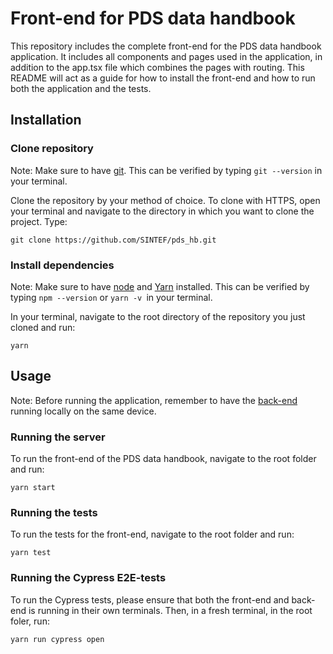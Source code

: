 # Front-end for PDS data handbook

This repository includes the complete front-end for the PDS data handbook application. It includes all components and pages used in the application, in addition to the app.tsx file which combines the pages with routing. This README will act as a guide for how to install the front-end and how to run both the application and the tests.

## Installation

### Clone repository

Note: Make sure to have [git](https://git-scm.com/). This can be verified by typing ```git --version``` in your terminal.

Clone the repository by your method of choice. To clone with HTTPS, open your terminal and navigate to the directory in which you want to clone the project. Type:
```
git clone https://github.com/SINTEF/pds_hb.git
```

### Install dependencies

Note: Make sure to have [node](https://nodejs.org/en/download/) and [Yarn](https://yarnpkg.com/) installed. This can be verified by typing ```npm --version``` or ```yarn -v ```in your terminal.

In your terminal, navigate to the root directory of the repository you just cloned and run:
```
yarn
```

## Usage

Note: Before running the application, remember to have the [back-end](https://github.com/SINTEF/pds_hb_be/edit/dev/README.md) running locally on the same device. 

### Running the server

To run the front-end of the PDS data handbook, navigate to the root folder and run:
```
yarn start
```

### Running the tests

To run the tests for the front-end, navigate to the root folder and run:
```
yarn test
```

### Running the Cypress E2E-tests
To run the Cypress tests, please ensure that both the front-end and back-end is running in their own terminals. Then, in a fresh terminal, in the root foler, run:
```
yarn run cypress open
```
